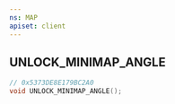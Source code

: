 ```yaml
---
ns: MAP
apiset: client
---
```

## UNLOCK_MINIMAP_ANGLE

```c
// 0x5373DE8E179BC2A0
void UNLOCK_MINIMAP_ANGLE();
```





